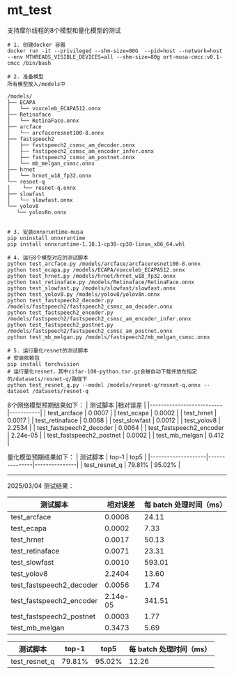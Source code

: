 # mt_test

支持摩尔线程的8个模型和量化模型的测试

```shell
# 1. 创建docker 容器
docker run -it --privileged --shm-size=80G  --pid=host --network=host --env MTHREADS_VISIBLE_DEVICES=all --shm-size=80g ort-musa-cmcc:v0.1-cmcc /bin/bash

# 2. 准备模型
所有模型放入/models中

/models/
├── ECAPA
│   └── voxceleb_ECAPA512.onnx
├── Retinaface
│   └── RetinaFace.onnx
├── arcface
│   └── arcfaceresnet100-8.onnx
├── fastspeech2
│   ├── fastspeech2_csmsc_am_decoder.onnx
│   ├── fastspeech2_csmsc_am_encoder_infer.onnx
│   ├── fastspeech2_csmsc_am_postnet.onnx
│   └── mb_melgan_csmsc.onnx
├── hrnet
│   └── hrnet_w18_fp32.onnx
└── resnet-q
│    └── resnet-q.onnx
├── slowfast
│   └── slowfast.onnx
└── yolov8
   └── yolov8n.onnx


# 3. 安装onnxruntime-musa
pip uninstall onnxruntime
pip install onnxruntime-1.18.1-cp38-cp38-linux_x86_64.whl 

# 4. 运行8个模型对应的测试脚本
python test_arcface.py /models/arcface/arcfaceresnet100-8.onnx
python test_ecapa.py /models/ECAPA/voxceleb_ECAPA512.onnx
python test_hrnet.py /models/hrnet/hrnet_w18_fp32.onnx
python test_retinaface.py /models/Retinaface/RetinaFace.onnx
python test_slowfast.py /models/slowfast/slowfast.onnx
python test_yolov8.py /models/yolov8/yolov8n.onnx
python test_fastspeech2_decoder.py /models/fastspeech2/fastspeech2_csmsc_am_decoder.onnx
python test_fastspeech2_encoder.py /models/fastspeech2/fastspeech2_csmsc_am_encoder_infer.onnx
python test_fastspeech2_postnet.py /models/fastspeech2/fastspeech2_csmsc_am_postnet.onnx
python test_mb_melgan.py /models/fastspeech2/mb_melgan_csmsc.onnx

# 5. 运行量化resnet的测试脚本
# 安装依赖包
pip install torchvision
# 运行量化resnet，其中cifar-100-python.tar.gz会被自动下载并放在指定的/datasets/resnet-q/路径下
python test_resnet_q.py --model /models/resnet-q/resnet-q.onnx --dataset /datasets/resnet-q
```

8个网络模型预期结果如下：
| 测试脚本                  |相对误差   |
|--------------------------|-----------|
| test_arcface             |  0.0007   |
| test_ecapa               | 0.0002    |
| test_hrnet               | 0.0017    |
| test_retinaface          | 0.0068    |
| test_slowfast            | 0.0012    |
| test_yolov8              | 2.2534    |
| test_fastspeech2_decoder | 0.0064    |
| test_fastspeech2_encoder | 2.24e-05  |
| test_fastspeech2_postnet | 0.0002    |
| test_mb_melgan           | 0.412     |


量化模型预期结果如下：
| 测试脚本            | top-1         | top5          |
|--------------------|---------------|---------------|
| test_resnet_q      |   79.81%      |     95.02%     |

---

2025/03/04 测试结果：

| 测试脚本                  | 相对误差   | 每 batch 处理时间（ms） |
|--------------------------|-----------|---|
| test_arcface             | 0.0008 | 24.11 |
| test_ecapa               | 0.0002 | 7.33 |
| test_hrnet               | 0.0017 | 50.13 |
| test_retinaface          | 0.0071 | 23.31 |
| test_slowfast            | 0.0010 | 593.01 |
| test_yolov8              | 2.2404 | 13.60 |
| test_fastspeech2_decoder | 0.0056 | 1.74 |
| test_fastspeech2_encoder | 2.14e-05 | 341.51 |
| test_fastspeech2_postnet | 0.0003 | 1.77 |
| test_mb_melgan           | 0.3473 | 5.69 |

| 测试脚本            | top-1         | top5          | 每 batch 处理时间（ms） |
|--------------------|---------------|---------------|---|
| test_resnet_q      |   79.81%      |     95.02%     | 12.26 |